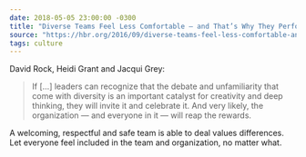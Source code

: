 ```yaml
---
date: 2018-05-05 23:00:00 -0300
title: "Diverse Teams Feel Less Comfortable — and That’s Why They Perform Better"
source: "https://hbr.org/2016/09/diverse-teams-feel-less-comfortable-and-thats-why-they-perform-better"
tags: culture
---
```

David Rock, Heidi Grant and Jacqui Grey:

> If [...] leaders can recognize that the debate and unfamiliarity that come with diversity is an important catalyst for creativity and deep thinking, they will invite it and celebrate it. And very likely, the organization — and everyone in it — will reap the rewards.

A welcoming, respectful and safe team is able to deal values differences. Let everyone feel included in the team and organization, no matter what.
